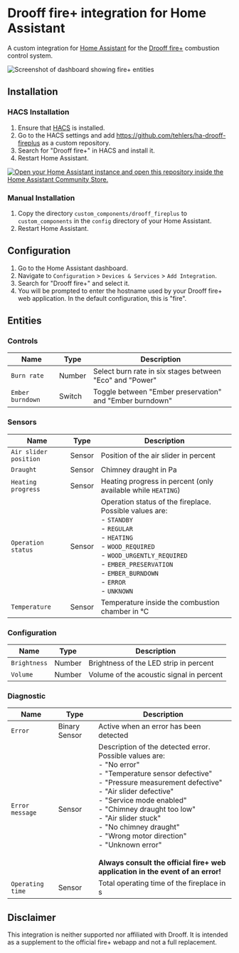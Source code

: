 # Drooff fire+ integration for Home Assistant

A custom integration for [Home Assistant](https://www.home-assistant.io/) for the [Drooff fire+](https://www.drooff-kaminofen.de/en/nature/electronic-combustion-control-fire/) combustion control system.

![Screenshot of dashboard showing fire+ entities](https://github.com/user-attachments/assets/b5256699-66cc-46d9-af58-e03d29749a92)

## Installation

### HACS Installation

1. Ensure that [HACS](https://hacs.xyz) is installed.
2. Go to the HACS settings and add https://github.com/tehlers/ha-drooff-fireplus as a custom repository.
3. Search for "Drooff fire+" in HACS and install it.
4. Restart Home Assistant.

[![Open your Home Assistant instance and open this repository inside the Home Assistant Community Store.](https://my.home-assistant.io/badges/hacs_repository.svg)](https://my.home-assistant.io/redirect/hacs_repository/?owner=tehlers&repository=ha-drooff-fireplus&category=integration)

### Manual Installation

1. Copy the directory `custom_components/drooff_fireplus` to `custom_components` in the `config` directory of your Home Assistant.
2. Restart Home Assistant.

## Configuration

1. Go to the Home Assistant dashboard.
2. Navigate to `Configuration` > `Devices & Services` > `Add Integration`.
3. Search for "Drooff fire+" and select it.
4. You will be prompted to enter the hostname used by your Drooff fire+ web application. In the default configuration, this is "fire".

## Entities

### Controls

| Name             | Type   | Description                                              |
| ---------------- | ------ | -------------------------------------------------------- |
| `Burn rate`      | Number | Select burn rate in six stages between "Eco" and "Power" |
| `Ember burndown` | Switch | Toggle between "Ember preservation" and "Ember burndown" |

### Sensors

| Name                  | Type   | Description                                                   |
| --------------------- | ------ | ------------------------------------------------------------- |
| `Air slider position` | Sensor | Position of the air slider in percent                         |
| `Draught`             | Sensor | Chimney draught in Pa                                         |
| `Heating progress`    | Sensor | Heating progress in percent (only available while `HEATING`) |
| `Operation status`    | Sensor | Operation status of the fireplace. Possible values are:<br>- `STANDBY`<br>- `REGULAR`<br>- `HEATING`<br>- `WOOD_REQUIRED`<br>- `WOOD_URGENTLY_REQUIRED`<br>- `EMBER_PRESERVATION`<br>- `EMBER_BURNDOWN`<br>- `ERROR`<br>- `UNKNOWN` |
| `Temperature`         | Sensor | Temperature inside the combustion chamber in °C               |

### Configuration

| Name         | Type   | Description                              |
| ------------ | ------ | ---------------------------------------- |
| `Brightness` | Number | Brightness of the LED strip in percent   |
| `Volume`     | Number | Volume of the acoustic signal in percent |

### Diagnostic

| Name             | Type          | Description                                |
| ---------------- | ------------- | ------------------------------------------ |
| `Error`          | Binary Sensor | Active when an error has been detected     |
| `Error message`  | Sensor        | Description of the detected error. Possible values are:<br>- "No error"<br>- "Temperature sensor defective"<br>- "Pressure measurement defective"<br>- "Air slider defective"<br>- "Service mode enabled"<br>- "Chimney draught too low"<br>- "Air slider stuck"<br>- "No chimney draught"<br>- "Wrong motor direction"<br>- "Unknown error"<br><br>**Always consult the official fire+ web application in the event of an error!** |
| `Operating time` | Sensor        | Total operating time of the fireplace in s |

## Disclaimer

This integration is neither supported nor affiliated with Drooff. It is intended as a supplement to the official fire+ webapp and not a full replacement.
